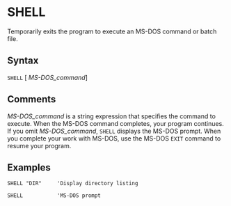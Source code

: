 # SHELL

Temporarily exits the program to execute an MS-DOS command or batch file.

## Syntax

`SHELL` [ *MS-DOS_command*]

## Comments

*MS-DOS_command* is a string expression that specifies the command to execute. When the MS-DOS command completes, your program continues. If you omit *MS-DOS_command*, `SHELL` displays the MS-DOS prompt. When you complete your work with MS-DOS, use the MS-DOS `EXIT` command to resume your program.

## Examples

```text
SHELL "DIR"     'Display directory listing

SHELL           'MS-DOS prompt
```
